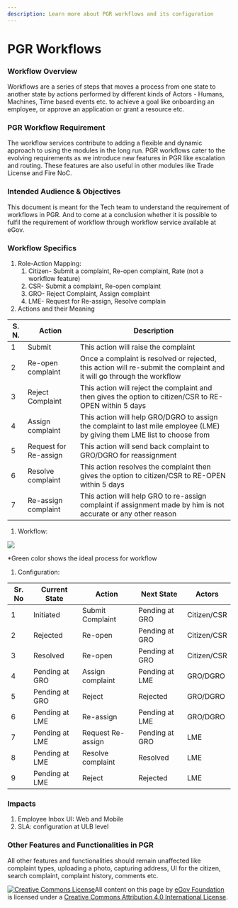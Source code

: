 ```yaml
---
description: Learn more about PGR workflows and its configuration
---
```


# PGR Workflows

### Workflow Overview

Workflows are a series of steps that moves a process from one state to another state by actions performed by different kinds of Actors - Humans, Machines, Time based events etc. to achieve a goal like onboarding an employee, or approve an application or grant a resource etc.

### PGR Workflow Requirement

The workflow services contribute to adding a flexible and dynamic approach to using the modules in the long run. PGR workflows cater to the evolving requirements as we introduce new features in PGR like escalation and routing. These features are also useful in other modules like Trade License and Fire NoC.

### Intended Audience & Objectives

This document is meant for the Tech team to understand the requirement of workflows in PGR. And to come at a conclusion whether it is possible to fulfil the requirement of workflow through workflow service available at eGov.

### Workflow Specifics

1. Role-Action Mapping:
   1. Citizen- Submit a complaint, Re-open complaint, Rate (not a workflow feature)
   2. CSR- Submit a complaint, Re-open complaint
   3. GRO- Reject Complaint, Assign complaint
   4. LME- Request for Re-assign, Resolve complain
2. Actions and their Meaning

| S. N. | Action                | Description                                                                                                               |
| ----- | --------------------- | ------------------------------------------------------------------------------------------------------------------------- |
| 1     | Submit                | This action will raise the complaint                                                                                      |
| 2     | Re-open complaint     | Once a complaint is resolved or rejected, this action will re-submit the complaint and it will go through the workflow    |
| 3     | Reject Complaint      | This action will reject the complaint and then gives the option to citizen/CSR to RE-OPEN within 5 days                   |
| 4     | Assign complaint      | This action will help GRO/DGRO to assign the complaint to last mile employee (LME) by giving them LME list to choose from |
| 5     | Request for Re-assign | This action will send back complaint to GRO/DGRO for reassignment                                                         |
| 6     | Resolve complaint     | This action resolves the complaint then gives the option to citizen/CSR to RE-OPEN within 5 days                          |
| 7     | Re-assign complaint   | This action will help GRO to re-assign complaint if assignment made by him is not accurate or any other reason            |

1. Workflow:

![](https://lh6.googleusercontent.com/vQA7dYAam0HqiL1wik27kpwurgTHWZ1NA8\_zzD0DlE\_nrYEeT3XVzqzLUUJh1dasmwIxijHdL32ZtyuDvwsMatTDGfo4cTTp-60hlOxE\_k-pWmIL5oWsNOMbiELY8hyvWti1GYFb)

\*Green color shows the ideal process for workflow

1. Configuration:

| Sr. No | Current State  | Action            | Next State     | Actors      |
| ------ | -------------- | ----------------- | -------------- | ----------- |
| 1      | Initiated      | Submit Complaint  | Pending at GRO | Citizen/CSR |
| 2      | Rejected       | Re-open           | Pending at GRO | Citizen/CSR |
| 3      | Resolved       | Re-open           | Pending at GRO | Citizen/CSR |
| 4      | Pending at GRO | Assign complaint  | Pending at LME | GRO/DGRO    |
| 5      | Pending at GRO | Reject            | Rejected       | GRO/DGRO    |
| 6      | Pending at LME | Re-assign         | Pending at LME | GRO/DGRO    |
| 7      | Pending at LME | Request Re-assign | Pending at GRO | LME         |
| 8      | Pending at LME | Resolve complaint | Resolved       | LME         |
| 9      | Pending at LME | Reject            | Rejected       | LME         |

### Impacts

1. Employee Inbox UI: Web and Mobile
2. SLA: configuration at ULB level

### Other Features and Functionalities in PGR

All other features and functionalities should remain unaffected like complaint types, uploading a photo, capturing address, UI for the citizen, search complaint, complaint history, comments etc.

[![Creative Commons License](https://i.creativecommons.org/l/by/4.0/80x15.png)](http://creativecommons.org/licenses/by/4.0/)All content on this page by [eGov Foundation ](https://egov.org.in)is licensed under a [Creative Commons Attribution 4.0 International License](http://creativecommons.org/licenses/by/4.0/).
